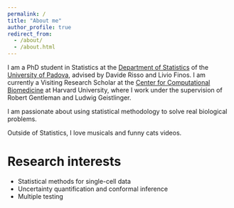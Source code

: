 ```yaml
---
permalink: /
title: "About me"
author_profile: true
redirect_from: 
  - /about/
  - /about.html
---
```


I am a PhD student in Statistics at the [Department of Statistics](https://www.stat.unipd.it/en/) of the [University of Padova](https://www.unipd.it/en/), advised by Davide Risso and Livio Finos. I am currently a Visiting Research Scholar at the [Center for Computational Biomedicine](https://computationalbiomed.hms.harvard.edu/) at Harvard University, where I work under the supervision of Robert Gentleman and Ludwig Geistlinger.

I am passionate about using statistical methodology to solve real biological problems.

Outside of Statistics, I love musicals and funny cats videos.

# Research interests
- Statistical methods for single-cell data
- Uncertainty quantification and conformal inference
- Multiple testing
